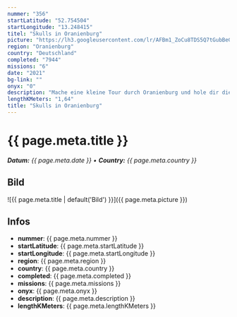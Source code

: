 ```yaml
---
nummer: "356"
startLatitude: "52.754504"
startLongitude: "13.248415"
titel: "Skulls in Oranienburg"
picture: "https://lh3.googleusercontent.com/lr/AFBm1_ZoCu8TDS5Q7tGubBeGo1Cval3zUOnCt4wAlRvZXJnoQB8XqwSMcFo3eqQKf3hkfJqItyDlUB6TTauX7NbJj6X4vYT0vGx2tRxutpLtQQZMS-LFME8K3MiXgbkawT9NvMof-Vz_Z-42mgq_5y7qTynCn-79_fsiR8ld6j979qpTUY_cAla8ylMy4NRi8jI-pQvgQRDs8A-5EJiZH-SBAGd1FXAXA5P_VdQjz7anj8NhUawCBDc-5ZS9ZGwXPubSMo54GVUCTLiTNeGXB17VUYwWRVAeTFcZBOTQzGVIOvD8fPQK-uG2gy78CYcbrQbZzsa7NlisCYnxyPpGpD6noijAiCmwSA4BMDVXMjop7YdiR93g6gdRjT3IOviwb3xkjSKWoKdum0PTDNd4rgeMt4rE3fcC-qsVCm605vLi7Hkfac-ukPJfvyos_ZorvrMlFEEdA3HNqg8dRlByqZLpY4G7IgIc9q0zJKKmL6eqq7vamyiraBpc6RRkjzGskbNNbUTl2TqkTsb8mUk67BakyejMybPnC9Ka06AnyE1cS7Z58uuOUcPsvKnaGOMOYwzVmtIMXYGBGLytNeD5ezDeiJsGCMaLCZ96WRQ3UAOQb7e8HSwZEX5c5fKQBmFqpj75DkZkEaBlk3bJaEKCR1M6ZhqnnOKmD3LwYlwnmo5LV3al0CYVXWEiIALEQiUg7U0qDJfmnDW-qMlzhKSeoIdHEFUP1jafcTP71QXB_32ap9YXtqDMcGQCFU1VkoK4Hleb_n22OUukAHjZU2Q8neXAHIUFgGYy0EkLuYHlsmHI3pMNNcKOYmapwtGsg90Wm9GoG7KIGRo6iGEUqEHGycmDWOTNUZhXn6NnEA3-"
region: "Oranienburg"
country: "Deutschland"
completed: "7944"
missions: "6"
date: "2021"
bg-link: ""
onyx: "0"
description: "Mache eine kleine Tour durch Oranienburg und hole dir die Schädel ins Profil"
lengthKMeters: "1,64"
title: "Skulls in Oranienburg"
---
```


# {{ page.meta.title }}
_**Datum:** {{ page.meta.date }} • **Country:** {{ page.meta.country }}_

## Bild
![{{ page.meta.title | default('Bild') }}]({{ page.meta.picture }})

## Infos
- **nummer**: {{ page.meta.nummer }}
- **startLatitude**: {{ page.meta.startLatitude }}
- **startLongitude**: {{ page.meta.startLongitude }}
- **region**: {{ page.meta.region }}
- **country**: {{ page.meta.country }}
- **completed**: {{ page.meta.completed }}
- **missions**: {{ page.meta.missions }}
- **onyx**: {{ page.meta.onyx }}
- **description**: {{ page.meta.description }}
- **lengthKMeters**: {{ page.meta.lengthKMeters }}

